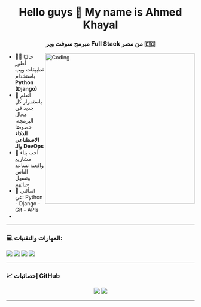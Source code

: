 <h1 align="center">Hello guys 👋 My name is Ahmed Khayal</h1>
<h3 align="center">مبرمج سوفت وير Full Stack من مصر 🇪🇬</h3>

<img align="right" alt="Coding" width="400" src="https://media.giphy.com/media/qgQUggAC3Pfv687qPC/giphy.gif">

- 👨‍💻 حاليًا أطور تطبيقات ويب باستخدام **Python (Django)**   
- 🌱 أتعلم باستمرار كل جديد في مجال البرمجة، خصوصًا **الذكاء الاصطناعي والـ DevOps**  
- 🧠 أحب بناء مشاريع واقعية تساعد الناس وتسهل حياتهم  
- 💬 اسألني عن: Python - Django  - Git - APIs  
- 

---

### 💻 المهارات والتقنيات:
<p align="left">
  <img src="https://img.shields.io/badge/Python-306998?style=for-the-badge&logo=python&logoColor=white" />
  <img src="https://img.shields.io/badge/Django-092E20?style=for-the-badge&logo=django&logoColor=white" />
  <img src="https://img.shields.io/badge/Git-F05032?style=for-the-badge&logo=git&logoColor=white" />
  <img src="https://img.shields.io/badge/Linux-333333?style=for-the-badge&logo=linux&logoColor=white" />
</p>

---

### 📈 إحصائيات GitHub

<p align="center">
  <img src="https://github-readme-stats.vercel.app/api?username=ahmedkhayal&show_icons=true&theme=tokyonight" />
  <img src="https://github-readme-stats.vercel.app/api/top-langs/?username=ahmedkhayal&layout=compact&theme=tokyonight" />
</p>

---


